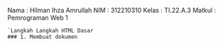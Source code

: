 
Nama    : Hilman Ihza Amrullah
NIM     : 312210310
Kelas   : TI.22.A.3
Matkul  : Pemrograman Web 1

```
`Langkah Langkah HTML Dasar
### 1. Membuat dokumen